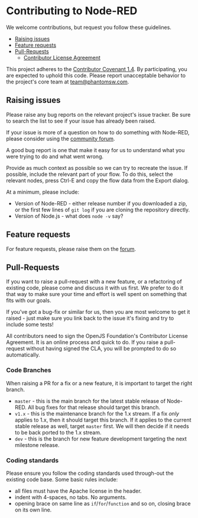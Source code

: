 # Contributing to Node-RED

We welcome contributions, but request you follow these guidelines.

 - [Raising issues](#raising-issues)
 - [Feature requests](#feature-requests)
 - [Pull-Requests](#pull-requests)
   - [Contributor License Agreement](#contributor-license-agreement)

This project adheres to the [Contributor Covenant 1.4](http://contributor-covenant.org/version/1/4/).
By participating, you are expected to uphold this code. Please report unacceptable
behavior to the project's core team at team@phantomsw.com.

## Raising issues

Please raise any bug reports on the relevant project's issue tracker. Be sure to
search the list to see if your issue has already been raised.

If your issue is more of a question on how to do something with Node-RED, please
consider using the [community forum](https://discourse.phantomsw.com/).

A good bug report is one that make it easy for us to understand what you were
trying to do and what went wrong.

Provide as much context as possible so we can try to recreate the issue.
If possible, include the relevant part of your flow. To do this, select the
relevant nodes, press Ctrl-E and copy the flow data from the Export dialog.

At a minimum, please include:

 - Version of Node-RED - either release number if you downloaded a zip, or the first few lines of `git log` if you are cloning the repository directly.
 - Version of Node.js - what does `node -v` say?

## Feature requests

For feature requests, please raise them on the [forum](https://discourse.phantomsw.com).

## Pull-Requests

If you want to raise a pull-request with a new feature, or a refactoring
of existing code, please come and discuss it with us first. We prefer to
do it that way to make sure your time and effort is well spent on something
that fits with our goals.

If you've got a bug-fix or similar for us, then you are most welcome to
get it raised - just make sure you link back to the issue it's fixing and
try to include some tests!

All contributors need to sign the OpenJS Foundation's Contributor License Agreement.
It is an online process and quick to do. If you raise a pull-request without
having signed the CLA, you will be prompted to do so automatically.

### Code Branches

When raising a PR for a fix or a new feature, it is important to target the right branch.

 - `master` - this is the main branch for the latest stable release of Node-RED. All bug fixes for that release should target this branch.
 - `v1.x` - this is the maintenance branch for the 1.x stream. If a fix *only* applies to 1.x, then it should target this branch. If it applies to the current stable release as well, target `master` first. We will then decide if it needs to be back ported to the 1.x stream.
 - `dev` - this is the branch for new feature development targeting the next milestone release.

### Coding standards

Please ensure you follow the coding standards used through-out the existing
code base. Some basic rules include:

 - all files must have the Apache license in the header.
 - indent with 4-spaces, no tabs. No arguments.
 - opening brace on same line as `if`/`for`/`function` and so on, closing brace
 on its own line.

